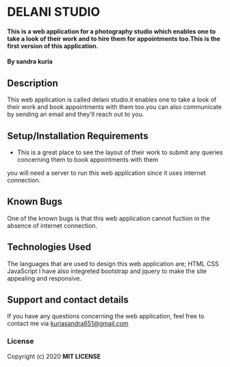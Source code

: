 # DELANI STUDIO
#### This is a web application for a photography studio which enables one to take a look of their work and to hire them for appointments too.This is the first version of this application.
#### By sandra kuria
## Description
This web application is called delani studio.it enables one to take a look of their work and book appointments with them too.you can also communicate by sending an email and they'll reach out to you.
## Setup/Installation Requirements
* This is a great place
to see the layout of their work
to submit any queries concerning them
to book appointments with them

you will need a server to run this web application since it uses internet connection.
## Known Bugs
One of the known bugs is that this web application cannot fuction in the absence of internet connection.
## Technologies Used
The languages that are used to design this web application are;
HTML
CSS
JavaScript
I have also integreted bootstrap and jquery to make the site appealing and responsive.
## Support and contact details
If you have any questions concerning the web application, feel free to contact me via kuriasandra651@gmail.com
### License
Copyright (c) 2020 **MIT LICENSE**
  
